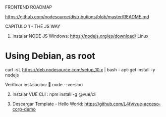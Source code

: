 FRONTEND ROADMAP

https://github.com/nodesource/distributions/blob/master/README.md

CAPITULO 1 - THE JS WAY
1.	Instalar NODE JS 
Windows:  https://nodejs.org/es/download/
Linux
# Using Debian, as root
curl -sL https://deb.nodesource.com/setup_10.x | bash -
apt-get install -y nodejs

Verificar instalación:
	node --version

2.	Instalar VUE CLI :  npm install -g @vue/cli

3.	Descargar Template  - Hello World: 
https://github.com/L4fv/vue-acceso-corp-demo





